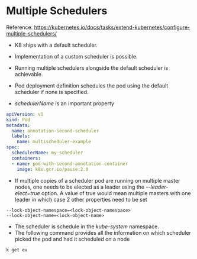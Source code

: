 # Multiple Schedulers

Reference: https://kubernetes.io/docs/tasks/extend-kubernetes/configure-multiple-schedulers/

* K8 ships with a default scheduler.
* Implementation of a custom scheduler is possible.
* Running multiple schedulers alongside the default scheduler is achievable.
* Pod deployment definition schedules the pod using the default scheduler if none is specified.


* *schedulerName* is an important property

```yaml
apiVersion: v1
kind: Pod
metadata:
  name: annotation-second-scheduler
  labels:
    name: multischeduler-example
spec:
  schedulerName: my-scheduler
  containers:
  - name: pod-with-second-annotation-container
    image: k8s.gcr.io/pause:2.0
```

* If multiple copies of a scheduler pod are running on multiple master nodes, one needs to be elected as a leader using the *--leader-elect=true* option. A value of true would mean multiple masters with one leader in which case 2 other properties need to be set

```
--lock-object-namespace=<lock-object-namespace>
--lock-object-name=<lock-object-name>
```

* The scheduler is schedule in the *kube-system* namespace.
* The following command provides all the information on which scheduler picked the pod and had it scheduled on a node

```
k get ev
```